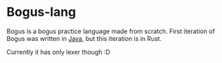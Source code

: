# Bogus-lang

Bogus is a bogus practice language made from scratch. First iteration of Bogus was written in [Java](https://github.com/juhofriman/bogus-lang-java), but this 
iteration is in Rust.

Currently it has only lexer though :D